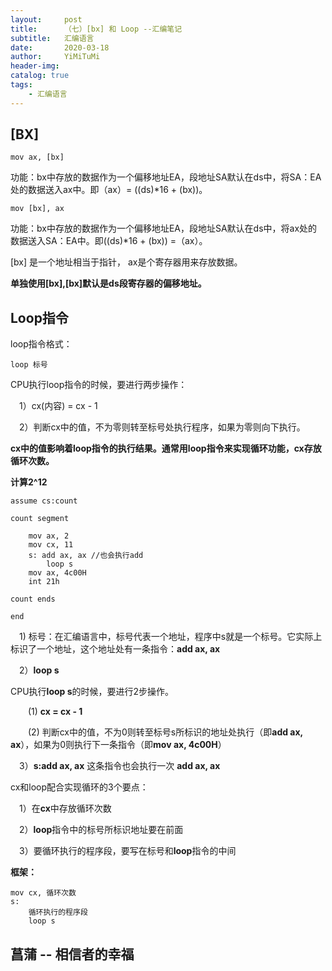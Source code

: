 ```yaml
---
layout:     post
title:      （七）[bx] 和 Loop --汇编笔记
subtitle:   汇编语言
date:       2020-03-18
author:     YiMiTuMi
header-img: 
catalog: true
tags:
    - 汇编语言
---
```


## [BX]

	mov ax, [bx]

功能：bx中存放的数据作为一个偏移地址EA，段地址SA默认在ds中，将SA：EA处的数据送入ax中。即（ax）= ((ds)*16 + (bx))。

	mov [bx], ax  

功能：bx中存放的数据作为一个偏移地址EA，段地址SA默认在ds中，将ax处的数据送入SA：EA中。即((ds)*16 + (bx)) =（ax）。

[bx] 是一个地址相当于指针， ax是个寄存器用来存放数据。

**单独使用[bx],[bx]默认是ds段寄存器的偏移地址。**

## Loop指令

loop指令格式：

	loop 标号

CPU执行loop指令的时候，要进行两步操作：

&emsp;1）cx(内容) = cx - 1

&emsp;2）判断cx中的值，不为零则转至标号处执行程序，如果为零则向下执行。

**cx中的值影响着loop指令的执行结果。通常用loop指令来实现循环功能，cx存放循环次数。**

**计算2^12**

	assume cs:count
	
	count segment
	
		mov ax, 2
		mov cx, 11
		s: add ax, ax //也会执行add
			loop s
		mov ax, 4c00H
		int 21h
	
	count ends
	
	end

&emsp;1) 标号：在汇编语言中，标号代表一个地址，程序中s就是一个标号。它实际上标识了一个地址，这个地址处有一条指令：**add ax, ax**

&emsp;2）**loop s**

CPU执行**loop s**的时候，要进行2步操作。

&emsp;&emsp;(1) **cx = cx - 1**

&emsp;&emsp;(2) 判断cx中的值，不为0则转至标号s所标识的地址处执行（即**add ax, ax**），如果为0则执行下一条指令（即**mov ax, 4c00H**）

&emsp;3）**s:add ax, ax** 这条指令也会执行一次 **add ax, ax**

cx和loop配合实现循环的3个要点：

&emsp;1）在**cx**中存放循环次数

&emsp;2）**loop**指令中的标号所标识地址要在前面

&emsp;3）要循环执行的程序段，要写在标号和**loop**指令的中间

**框架：**

	mov cx, 循环次数
	s: 
		循环执行的程序段
		loop s
		
## 菖蒲 -- 相信者的幸福
